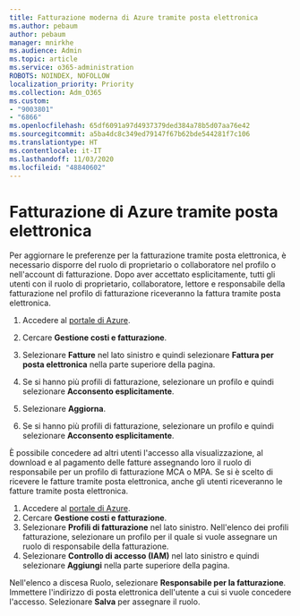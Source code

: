 ```yaml
---
title: Fatturazione moderna di Azure tramite posta elettronica
ms.author: pebaum
author: pebaum
manager: mnirkhe
ms.audience: Admin
ms.topic: article
ms.service: o365-administration
ROBOTS: NOINDEX, NOFOLLOW
localization_priority: Priority
ms.collection: Adm_O365
ms.custom:
- "9003801"
- "6866"
ms.openlocfilehash: 65df6091a97d4937379ded384a78b5d07aa76e42
ms.sourcegitcommit: a5ba4dc8c349ed79147f67b62bde544281f7c106
ms.translationtype: HT
ms.contentlocale: it-IT
ms.lasthandoff: 11/03/2020
ms.locfileid: "48840602"
---
```

# <a name="email-invoicing-in-azure"></a>Fatturazione di Azure tramite posta elettronica

Per aggiornare le preferenze per la fatturazione tramite posta elettronica, è necessario disporre del ruolo di proprietario o collaboratore nel profilo o nell'account di fatturazione. Dopo aver accettato esplicitamente, tutti gli utenti con il ruolo di proprietario, collaboratore, lettore e responsabile della fatturazione nel profilo di fatturazione riceveranno la fattura tramite posta elettronica.

1. Accedere al [portale di Azure](https://portal.azure.com/).
2. Cercare **Gestione costi e fatturazione**.
3. Selezionare **Fatture** nel lato sinistro e quindi selezionare **Fattura per posta elettronica** nella parte superiore della pagina.
4. Se si hanno più profili di fatturazione, selezionare un profilo e quindi selezionare **Acconsento esplicitamente**.

5. Selezionare **Aggiorna**.
6. Se si hanno più profili di fatturazione, selezionare un profilo e quindi selezionare **Acconsento esplicitamente**.

È possibile concedere ad altri utenti l'accesso alla visualizzazione, al download e al pagamento delle fatture assegnando loro il ruolo di responsabile per un profilo di fatturazione MCA o MPA. Se si è scelto di ricevere le fatture tramite posta elettronica, anche gli utenti riceveranno le fatture tramite posta elettronica.

1. Accedere al [portale di Azure](https://portal.azure.com/).
2. Cercare **Gestione costi e fatturazione**.
3. Selezionare **Profili di fatturazione** nel lato sinistro. Nell'elenco dei profili fatturazione, selezionare un profilo per il quale si vuole assegnare un ruolo di responsabile della fatturazione.
4. Selezionare **Controllo di accesso (IAM)** nel lato sinistro e quindi selezionare **Aggiungi** nella parte superiore della pagina.

Nell'elenco a discesa Ruolo, selezionare **Responsabile per la fatturazione**. Immettere l'indirizzo di posta elettronica dell'utente a cui si vuole concedere l'accesso. Selezionare **Salva** per assegnare il ruolo.
